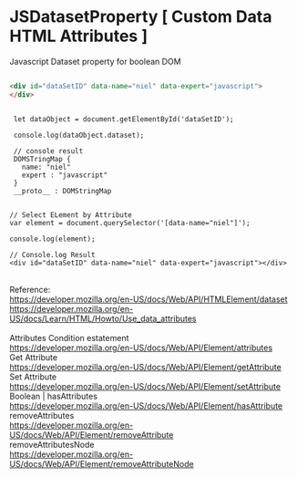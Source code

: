 # JSDatasetProperty [ Custom Data HTML Attributes ]
Javascript Dataset property for boolean DOM 


```HTML

<div id="dataSetID" data-name="niel" data-expert="javascript">
</div>

```

```JS

 let dataObject = document.getElementById('dataSetID');
 
 console.log(dataObject.dataset);
 
 // console result 
 DOMSTringMap {
   name: "niel"
   expert : "javascript"
 }
 __proto__ : DOMStringMap
 
```

```JS
// Select ELement by Attribute
var element = document.querySelector('[data-name="niel"]');

console.log(element);

// Console.log Result 
<div id="dataSetID" data-name="niel" data-expert="javascript"></div>

```

<br /> Reference: 
<br /> https://developer.mozilla.org/en-US/docs/Web/API/HTMLElement/dataset
<br /> https://developer.mozilla.org/en-US/docs/Learn/HTML/Howto/Use_data_attributes
<br /> 
<br /> Attributes Condition estatement
<br /> https://developer.mozilla.org/en-US/docs/Web/API/Element/attributes
<br /> Get Attribute
<br /> https://developer.mozilla.org/en-US/docs/Web/API/Element/getAttribute
<br /> Set Attribute
<br /> https://developer.mozilla.org/en-US/docs/Web/API/Element/setAttribute
<br /> Boolean | hasAttributes
<br /> https://developer.mozilla.org/en-US/docs/Web/API/Element/hasAttribute
<br /> removeAttributes
<br /> https://developer.mozilla.org/en-US/docs/Web/API/Element/removeAttribute
<br /> removeAttributesNode
<br /> https://developer.mozilla.org/en-US/docs/Web/API/Element/removeAttributeNode


